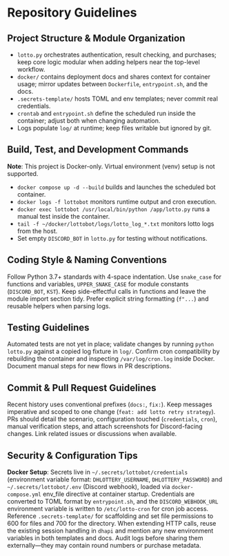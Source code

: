 # Repository Guidelines

## Project Structure & Module Organization
- `lotto.py` orchestrates authentication, result checking, and purchases; keep core logic modular when adding helpers near the top-level workflow.
- `docker/` contains deployment docs and shares context for container usage; mirror updates between `Dockerfile`, `entrypoint.sh`, and the docs.
- `.secrets-template/` hosts TOML and env templates; never commit real credentials.
- `crontab` and `entrypoint.sh` define the scheduled run inside the container; adjust both when changing automation.
- Logs populate `log/` at runtime; keep files writable but ignored by git.

## Build, Test, and Development Commands
**Note**: This project is Docker-only. Virtual environment (venv) setup is not supported.

- `docker compose up -d --build` builds and launches the scheduled bot container.
- `docker logs -f lottobot` monitors runtime output and cron execution.
- `docker exec lottobot /usr/local/bin/python /app/lotto.py` runs a manual test inside the container.
- `tail -f ~/docker/lottobot/logs/lotto_log_*.txt` monitors lotto logs from the host.
- Set empty `DISCORD_BOT` in `lotto.py` for testing without notifications.

## Coding Style & Naming Conventions
Follow Python 3.7+ standards with 4-space indentation. Use `snake_case` for functions and variables, `UPPER_SNAKE_CASE` for module constants (`DISCORD_BOT`, `KST`). Keep side-effectful calls in functions and leave the module import section tidy. Prefer explicit string formatting (`f"...`) and reusable helpers when parsing logs.

## Testing Guidelines
Automated tests are not yet in place; validate changes by running `python lotto.py` against a copied log fixture in `log/`. Confirm cron compatibility by rebuilding the container and inspecting `/var/log/cron.log` inside Docker. Document manual steps for new flows in PR descriptions.

## Commit & Pull Request Guidelines
Recent history uses conventional prefixes (`docs:`, `fix:`). Keep messages imperative and scoped to one change (`feat: add lotto retry strategy`). PRs should detail the scenario, configuration touched (`credentials`, `cron`), manual verification steps, and attach screenshots for Discord-facing changes. Link related issues or discussions when available.

## Security & Configuration Tips
**Docker Setup**: Secrets live in `~/.secrets/lottobot/credentials` (environment variable format: `DHLOTTERY_USERNAME`, `DHLOTTERY_PASSWORD`) and `~/.secrets/lottobot/.env` (Discord webhook), loaded via `docker-compose.yml` env_file directive at container startup. Credentials are converted to TOML format by `entrypoint.sh`, and the `DISCORD_WEBHOOK_URL` environment variable is written to `/etc/lotto-cron` for cron job access. Reference `.secrets-template/` for scaffolding and set file permissions to 600 for files and 700 for the directory. When extending HTTP calls, reuse the existing session handling in `dhapi` and mention any new environment variables in both templates and docs. Audit logs before sharing them externally—they may contain round numbers or purchase metadata.
